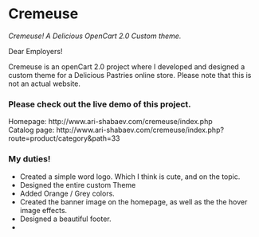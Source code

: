 # Cremeuse

<i>Cremeuse! A Delicious OpenCart 2.0 Custom theme.</i>

Dear Employers!

Cremeuse is an openCart 2.0 project where I developed and designed a custom theme for a Delicious Pastries online store.
Please note that this is not an actual website.

<h3>Please check out the live demo of this project.</h3>
Homepage:   http://www.ari-shabaev.com/cremeuse/index.php<br>
Catalog page: http://www.ari-shabaev.com/cremeuse/index.php?route=product/category&path=33

<h3>My duties!</h3>
<ul class="menu">
  <li>Created a simple word logo. Which I think is cute, and on the topic.</li>
  <li>Designed the entire custom Theme</li>
  <li>Added Orange / Grey colors.</li>
  <li>Created the banner image on the homepage, as well as the the hover image effects.</li>
  <li>Designed a beautiful footer.<li>
</ul>
